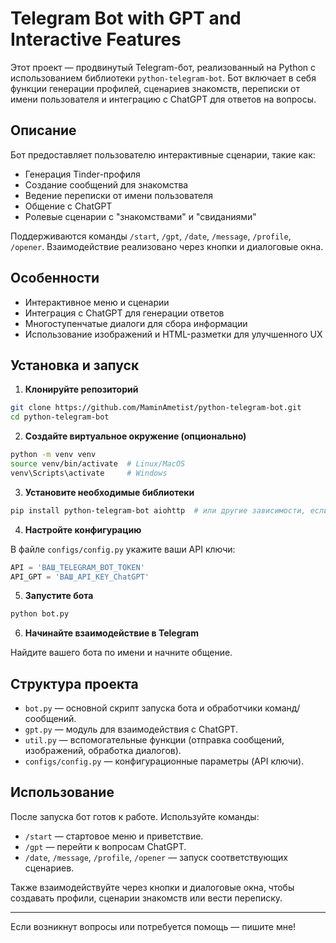 # Telegram Bot with GPT and Interactive Features

Этот проект — продвинутый Telegram-бот, реализованный на Python с использованием библиотеки `python-telegram-bot`. Бот включает в себя функции генерации профилей, сценариев знакомств, переписки от имени пользователя и интеграцию с ChatGPT для ответов на вопросы.

## Описание

Бот предоставляет пользователю интерактивные сценарии, такие как:

- Генерация Tinder-профиля
- Создание сообщений для знакомства
- Ведение переписки от имени пользователя
- Общение с ChatGPT
- Ролевые сценарии с "знакомствами" и "свиданиями"

Поддерживаются команды `/start`, `/gpt`, `/date`, `/message`, `/profile`, `/opener`. Взаимодействие реализовано через кнопки и диалоговые окна.

## Особенности

- Интерактивное меню и сценарии
- Интеграция с ChatGPT для генерации ответов
- Многоступенчатые диалоги для сбора информации
- Использование изображений и HTML-разметки для улучшенного UX

## Установка и запуск

1. **Клонируйте репозиторий**

```bash
git clone https://github.com/MaminAmetist/python-telegram-bot.git
cd python-telegram-bot
```

2. **Создайте виртуальное окружение (опционально)**

```bash
python -m venv venv
source venv/bin/activate  # Linux/MacOS
venv\Scripts\activate     # Windows
```

3. **Установите необходимые библиотеки**

```bash
pip install python-telegram-bot aiohttp  # или другие зависимости, если есть
```

4. **Настройте конфигурацию**

В файле `configs/config.py` укажите ваши API ключи:

```python
API = 'ВАШ_TELEGRAM_BOT_TOKEN'
API_GPT = 'ВАШ_API_KEY_ChatGPT'
```

5. **Запустите бота**

```bash
python bot.py
```

6. **Начинайте взаимодействие в Telegram**

Найдите вашего бота по имени и начните общение.

## Структура проекта

- `bot.py` — основной скрипт запуска бота и обработчики команд/сообщений.
- `gpt.py` — модуль для взаимодействия с ChatGPT.
- `util.py` — вспомогательные функции (отправка сообщений, изображений, обработка диалогов).
- `configs/config.py` — конфигурационные параметры (API ключи).

## Использование

После запуска бот готов к работе. Используйте команды:

- `/start` — стартовое меню и приветствие.
- `/gpt` — перейти к вопросам ChatGPT.
- `/date`, `/message`, `/profile`, `/opener` — запуск соответствующих сценариев.

Также взаимодействуйте через кнопки и диалоговые окна, чтобы создавать профили, сценарии знакомств или вести переписку.

---

Если возникнут вопросы или потребуется помощь — пишите мне!
